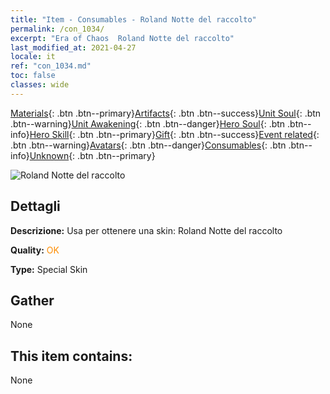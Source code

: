 ```yaml
---
title: "Item - Consumables - Roland Notte del raccolto"
permalink: /con_1034/
excerpt: "Era of Chaos  Roland Notte del raccolto"
last_modified_at: 2021-04-27
locale: it
ref: "con_1034.md"
toc: false
classes: wide
---
```

 [Materials](/ItemsIT/){: .btn .btn--primary}[Artifacts](/ItemsIT/Artifacts/){: .btn .btn--success}[Unit Soul](/ItemsIT/UnitSoul/){: .btn .btn--warning}[Unit Awakening](/ItemsIT/UnitAwakening/){: .btn .btn--danger}[Hero Soul](/ItemsIT/HeroSoul/){: .btn .btn--info}[Hero Skill](/ItemsIT/HeroSkill/){: .btn .btn--primary}[Gift](/ItemsIT/Gift/){: .btn .btn--success}[Event related](/ItemsIT/Events/){: .btn .btn--warning}[Avatars](/ItemsIT/Avatars/){: .btn .btn--danger}[Consumables](/ItemsIT/Consumables/){: .btn .btn--info}[Unknown](/ItemsIT/Unknown/){: .btn .btn--primary}

 ![Roland Notte del raccolto](/images/h/h_Roland5.jpg)

## Dettagli
 **Descrizione:** Usa per ottenere una skin: Roland Notte del raccolto

 **Quality:** <span style="color: #FF8C00">OK</span>

 **Type:** Special Skin

## Gather

  None

## This item contains:

  None

